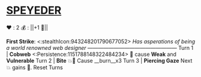 # [__**SPEYEDER**__](<https://www.youtube.com/watch?v=NH-GAwLAO30>)
❤️ : 2
💰 : ||+1 🔷||

**First Strike**: <:stealthIcon:943248201790677052>
*Has asperations of being a world renowned web designer*
—————————————————
Turn 1  | **Cobweb** <:Persistence:1151788148322484234> 🔀 cause __Weak__ and __Vulnerable__
Turn 2 | **Bite** 💥🔀 Cause __burn__x3
Turn 3 | **Piercing Gaze** Next 💥 gains 🚫. Reset Turns
